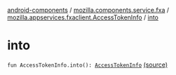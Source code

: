 [android-components](../../index.md) / [mozilla.components.service.fxa](../index.md) / [mozilla.appservices.fxaclient.AccessTokenInfo](index.md) / [into](./into.md)

# into

`fun AccessTokenInfo.into(): `[`AccessTokenInfo`](../../mozilla.components.concept.sync/-access-token-info/index.md) [(source)](https://github.com/mozilla-mobile/android-components/blob/master/components/service/firefox-accounts/src/main/java/mozilla/components/service/fxa/Types.kt#L50)